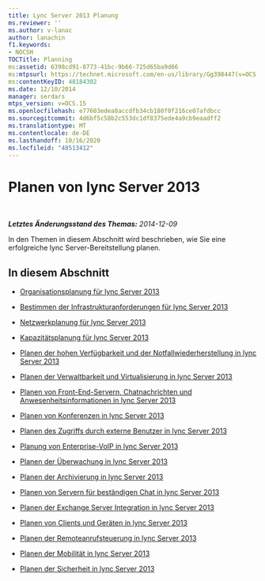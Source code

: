 ```yaml
---
title: Lync Server 2013 Planung
ms.reviewer: ''
ms.author: v-lanac
author: lanachin
f1.keywords:
- NOCSH
TOCTitle: Planning
ms:assetid: 6398cd91-8773-41bc-9b66-725d65ba9d66
ms:mtpsurl: https://technet.microsoft.com/en-us/library/Gg398447(v=OCS.15)
ms:contentKeyID: 48184302
ms.date: 12/10/2014
manager: serdars
mtps_version: v=OCS.15
ms.openlocfilehash: e77603edea8accdfb34cb180f0f216ce07afdbcc
ms.sourcegitcommit: 4d6bf5c58b2c553dc1df8375ede4a9cb9eaadff2
ms.translationtype: MT
ms.contentlocale: de-DE
ms.lasthandoff: 10/16/2020
ms.locfileid: "48513412"
---
```

# <a name="planning-for-lync-server-2013"></a>Planen von lync Server 2013

<div data-xmlns="http://www.w3.org/1999/xhtml">

<div class="topic" data-xmlns="http://www.w3.org/1999/xhtml" data-msxsl="urn:schemas-microsoft-com:xslt" data-cs="https://msdn.microsoft.com/">

<div data-asp="https://msdn2.microsoft.com/asp">



</div>

<div id="mainSection">

<div id="mainBody">

<span> </span>

_**Letztes Änderungsstand des Themas:** 2014-12-09_

In den Themen in diesem Abschnitt wird beschrieben, wie Sie eine erfolgreiche lync Server-Bereitstellung planen.

<div>

## <a name="in-this-section"></a>In diesem Abschnitt

  - [Organisationsplanung für lync Server 2013](lync-server-2013-planning-for-your-organization.md)

  - [Bestimmen der Infrastrukturanforderungen für lync Server 2013](lync-server-2013-determining-your-infrastructure-requirements.md)

  - [Netzwerkplanung für lync Server 2013](lync-server-2013-network-planning.md)

  - [Kapazitätsplanung für lync Server 2013](lync-server-2013-capacity-planning.md)

  - [Planen der hohen Verfügbarkeit und der Notfallwiederherstellung in lync Server 2013](lync-server-2013-planning-for-high-availability-and-disaster-recovery.md)

  - [Planen der Verwaltbarkeit und Virtualisierung in lync Server 2013](lync-server-2013-planning-for-manageability-and-virtualization.md)

  - [Planen von Front-End-Servern, Chatnachrichten und Anwesenheitsinformationen in lync Server 2013](lync-server-2013-planning-for-front-end-servers-instant-messaging-and-presence.md)

  - [Planen von Konferenzen in lync Server 2013](lync-server-2013-planning-for-conferencing.md)

  - [Planen des Zugriffs durch externe Benutzer in lync Server 2013](lync-server-2013-planning-for-external-user-access.md)

  - [Planung von Enterprise-VoIP in lync Server 2013](lync-server-2013-planning-for-enterprise-voice.md)

  - [Planen der Überwachung in lync Server 2013](lync-server-2013-planning-for-monitoring.md)

  - [Planen der Archivierung in lync Server 2013](lync-server-2013-planning-for-archiving.md)

  - [Planen von Servern für beständigen Chat in lync Server 2013](lync-server-2013-planning-for-persistent-chat-server.md)

  - [Planen der Exchange Server Integration in lync Server 2013](lync-server-2013-planning-for-exchange-server-integration.md)

  - [Planen von Clients und Geräten in lync Server 2013](lync-server-2013-planning-for-clients-and-devices.md)

  - [Planen der Remoteanrufsteuerung in lync Server 2013](lync-server-2013-planning-for-remote-call-control.md)

  - [Planen der Mobilität in lync Server 2013](lync-server-2013-planning-for-mobility.md)

  - [Planen der Sicherheit in lync Server 2013](lync-server-2013-planning-for-security.md)

</div>

</div>

<span> </span>

</div>

</div>

</div>

